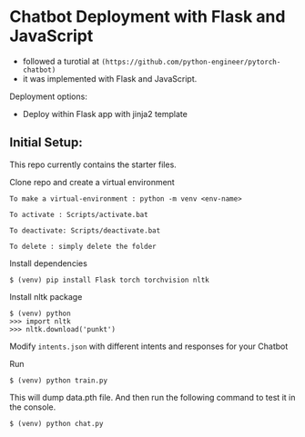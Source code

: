 # Chatbot Deployment with Flask and JavaScript

- followed a turotial at `(https://github.com/python-engineer/pytorch-chatbot)` 
- it was implemented with Flask and JavaScript.

Deployment options:
- Deploy within Flask app with jinja2 template


## Initial Setup:
This repo currently contains the starter files.

Clone repo and create a virtual environment
```
To make a virtual-environment : python -m venv <env-name>

To activate : Scripts/activate.bat

To deactivate: Scripts/deactivate.bat

To delete : simply delete the folder
```
Install dependencies
```
$ (venv) pip install Flask torch torchvision nltk
```
Install nltk package
```
$ (venv) python
>>> import nltk
>>> nltk.download('punkt')
```
Modify `intents.json` with different intents and responses for your Chatbot

Run
```
$ (venv) python train.py
```
This will dump data.pth file. And then run
the following command to test it in the console.
```
$ (venv) python chat.py
```


